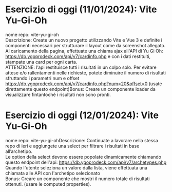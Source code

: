 # Esercizio di oggi (11/01/2024): Vite Yu-Gi-Oh<br>
nome repo: vite-yu-gi-oh <br>
Descrizione: Create un nuovo progetto utilizzando Vite e Vue 3 e definite i componenti necessari per strutturare il layout come da screenshot allegato. <br>
Al caricamento della pagina, effettuate una chiama ajax all'API di Yu Gi Oh: https://db.ygoprodeck.com/api/v7/cardinfo.php e con i dati restituiti, stampate una card per ogni carta.<br>
ATTENZIONE: l’api restituisce tutti i risultati in un colpo solo. Per evitare attese e/o rallentamenti nelle richieste, potete diminuire il numero di risultati sfruttando i parametri num e offset<br>
https://db.ygoprodeck.com/api/v7/cardinfo.php?num=20&offset=0 (usate direttamente questo endpoint)Bonus: Creare un componente loader da visualizzare fintantoché i risultati non sono pronti.

# Esercizio di oggi (12/01/2024): Vite Yu-Gi-Oh <br>
nome repo: vite-yu-gi-ohDescrizione: Continuate a lavorare nella stessa repo di ieri e aggiungete una select per filtrare i risultati in base all’archetipo.<br>
Le option della select devono essere popolate dinamicamente chiamando questo endpoint dell'api: https://db.ygoprodeck.com/api/v7/archetypes.php<br>
Quando l'utente seleziona un valore dalla lista, viene effettuata una chiamata alle API con l'archetipo selezionato<br>
Bonus: Creare un componente che mostri il numero totale di risultati ottenuti. (usare le computed properties).<br>